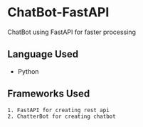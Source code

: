 # ChatBot-FastAPI
ChatBot using FastAPI for faster processing

## Language Used 
- Python

## Frameworks Used
```
1. FastAPI for creating rest api
2. ChatterBot for creating chatbot
```